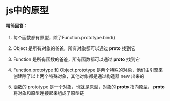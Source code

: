 # js中的原型

#### 精简回答：

1. 每个函数都有原型，除了Function.prototype.bind()

2. Object 是所有对象的爸爸，所有对象都可以通过 __proto__ 找到它

3. Function 是所有函数的爸爸，所有函数都可以通过 __proto__ 找到它

4. Function.prototype 和 Object.prototype 是两个特殊的对象，他们由引擎来创建除了以上两个特殊对象，其他对象都是通过构造器 new 出来的

5. 函数的 prototype 是一个对象，也就是原型，对象的 __proto__ 指向原型， __proto__ 将对象和原型连接起来组成了原型链
